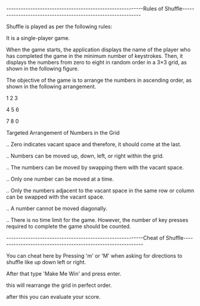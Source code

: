 ---------------------------------------------------------Rules of Shuffle-------------------------------------------------------------


Shuffle is played as per the following rules:

It is a single-player game.

When the game starts, the application displays the name of the player who has completed the game in the minimum number of keystrokes. Then, it displays the numbers from zero to eight in random order in a 3×3 grid, as shown in the following figure.

The objective of the game is to arrange the numbers in ascending order, as shown in the following arrangement.




1 2 3

4 5 6

7 8 0


Targeted Arrangement of Numbers in the Grid

.. Zero indicates vacant space and therefore, it should come at the last.

.. Numbers can be moved up, down, left, or right within the grid.

.. The numbers can be moved by swapping them with the vacant space.

.. Only one number can be moved at a time.

.. Only the numbers adjacent to the vacant space in the same row or column can be swapped with the vacant space.

.. A number cannot be moved diagonally.

.. There is no time limit for the game. However, the number of key presses required to complete the game should be counted.



---------------------------------------------------------Cheat of Shuffle-------------------------------------------------------------

You can cheat here by Pressing   'm'  or  'M'   when asking for directions to shuffle like up down left or right.

After that type 'Make Me Win' and press enter.

this will rearrange the grid in perfect order.

after this you can evaluate your score.
